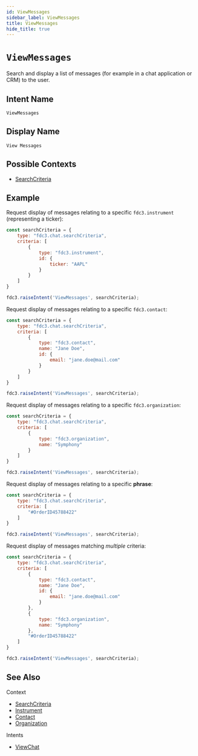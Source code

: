 ```yaml
---
id: ViewMessages
sidebar_label: ViewMessages
title: ViewMessages
hide_title: true
---
```

# `ViewMessages`

Search and display a list of messages (for example in a chat application or CRM) to the user. 

## Intent Name

`ViewMessages`

## Display Name

`View Messages`

## Possible Contexts

* [SearchCriteria](../../context/ref/SearchCriteria)

## Example

Request display of messages relating to a specific `fdc3.instrument` (representing a ticker):
```js
const searchCriteria = {
    type: "fdc3.chat.searchCriteria",
    criteria: [
        {
            type: "fdc3.instrument",
            id: {
                ticker: "AAPL"
            }
        }
    ]
}

fdc3.raiseIntent('ViewMessages', searchCriteria);
```

Request display of messages relating to a specific `fdc3.contact`:

```js
const searchCriteria = {
    type: "fdc3.chat.searchCriteria",
    criteria: [
        {
            type: "fdc3.contact",
            name: "Jane Doe",
            id: {
                email: "jane.doe@mail.com"
            }
        }
    ]
}

fdc3.raiseIntent('ViewMessages', searchCriteria);
```

Request display of messages relating to a specific `fdc3.organization`:

```js
const searchCriteria = {
    type: "fdc3.chat.searchCriteria",
    criteria: [
        {
            type: "fdc3.organization",
            name: "Symphony"
        }
    ]
}

fdc3.raiseIntent('ViewMessages', searchCriteria);
```

Request display of messages relating to a specific **phrase**:

```js
const searchCriteria = {
    type: "fdc3.chat.searchCriteria",
    criteria: [
        "#OrderID45788422"
    ]
}

fdc3.raiseIntent('ViewMessages', searchCriteria);
```

Request display of messages matching _multiple_ criteria:
```js
const searchCriteria = {
    type: "fdc3.chat.searchCriteria",
    criteria: [
        {
            type: "fdc3.contact",
            name: "Jane Doe",
            id: {
                email: "jane.doe@mail.com"
            }
        },
        {
            type: "fdc3.organization",
            name: "Symphony"
        },
        "#OrderID45788422"
    ]
}

fdc3.raiseIntent('ViewMessages', searchCriteria);
```

## See Also

Context

* [SearchCriteria](../../context/ref/SearchCriteria)
* [Instrument](../../context/ref/Instrument)
* [Contact](../../context/ref/Contact)
* [Organization](../../context/ref/Organization)

Intents

* [ViewChat](ViewChat)